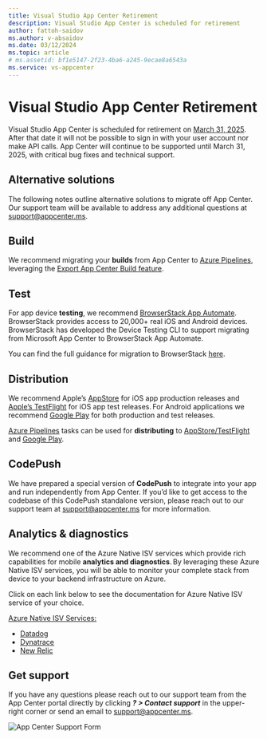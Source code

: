 ```yaml
---
title: Visual Studio App Center Retirement  
description: Visual Studio App Center is scheduled for retirement
author: fattoh-saidov
ms.author: v-absaidov
ms.date: 03/12/2024
ms.topic: article
# ms.assetid: bf1e5147-2f23-4ba6-a245-9ecae8a6543a
ms.service: vs-appcenter
---
```


# Visual Studio App Center Retirement  
Visual Studio App Center is scheduled for retirement on <u>March 31, 2025</u>.  After that date it will not be possible to sign in with your user account nor make API calls. App Center will continue to be supported until March 31, 2025, with critical bug fixes and technical support. 

## Alternative solutions 
The following notes outline alternative solutions to migrate off App Center.  Our support team will be available to address any additional questions at support@appcenter.ms.

## Build

We recommend migrating your <b>builds</b> from App Center to [Azure Pipelines](https://azure.microsoft.com/products/devops/pipelines/), leveraging the <u>[Export App Center Build feature](https://learn.microsoft.com/appcenter/build/export-to-azure-pipelines)</u>.  

## Test
For app device <b>testing</b>, we recommend <u>[BrowserStack App Automate](https://www.browserstack.com/microsoft-browserstack)</u>. BrowserStack provides access to 20,000+ real iOS and Android devices.  BrowserStack has developed the Device Testing CLI to support migrating from Microsoft App Center to BrowserStack App Automate.  

You can find the full guidance for migration to BrowserStack [here](https://www.browserstack.com/microsoft-browserstack).

## Distribution

We recommend Apple’s [AppStore](https://www.apple.com/app-store/) for iOS app production releases and [Apple’s  TestFlight](https://developer.apple.com/testflight/) for iOS app test releases. For Android applications we recommend [Google Play](https://play.google.com/) for both production and test releases.  

[Azure Pipelines](https://azure.microsoft.com/products/devops/pipelines/) tasks can be used for <b>distributing</b> to [AppStore/TestFlight](https://marketplace.visualstudio.com/items?itemName=ms-vsclient.app-store) and <u>[Google Play](https://marketplace.visualstudio.com/items?itemName=ms-vsclient.google-play)</u>. 


## CodePush

We have prepared a special version of <b>CodePush</b> to integrate into your app and run independently from App Center. If you’d like to get access to the codebase of this CodePush standalone version, please reach out to our support team at support@appcenter.ms for more information.


## Analytics & diagnostics
We recommend one of the Azure Native ISV services which provide rich capabilities for mobile <b>analytics and diagnostics</b>. By leveraging these Azure Native ISV services, you will be able to monitor your complete stack from device to your backend infrastructure on Azure.

Click on each link below to see the documentation for Azure Native ISV service of your choice.

<u>[Azure Native ISV Services:](https://learn.microsoft.com/azure/partner-solutions/)</u>
* <u>[Datadog](https://learn.microsoft.com/azure/partner-solutions/datadog/overview)</u>
* <u>[Dynatrace](https://learn.microsoft.com/azure/partner-solutions/dynatrace/dynatrace-overview)</u>
* <u>[New Relic](https://learn.microsoft.com/azure/partner-solutions/new-relic/new-relic-overview)</u>

## Get support
If you have any questions please reach out to our support team from the App Center portal directly by clicking <b><i>? > Contact support</i></b> in the upper-right corner or send an email to support@appcenter.ms.

![App Center Support Form](~/images/app-center-support-form.png)